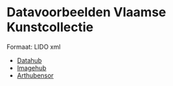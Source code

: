 # Datavoorbeelden Vlaamse Kunstcollectie

Formaat: LIDO xml

- [Datahub](http://datahub.vlaamsekunstcollectie.be/)
- [Imagehub](http://imagehub.vlaamsekunstcollectie.be/)
- [Arthubensor](http://arthubensor.vlaamsekunstcollectie.be/)
